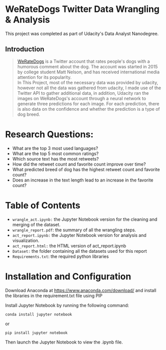 # WeRateDogs Twitter Data Wrangling & Analysis
This project was completed as part of Udacity's Data Analyst Nanodegree.
## Introduction
> [WeRateDogs](https://twitter.com/dog_rates?ref_src=twsrc%5Egoogle%7Ctwcamp%5Eserp%7Ctwgr%5Eauthor) is a Twitter account that rates people's dogs with a humorous comment about the dog. The account was started in 2015 by college student Matt Nelson, and has received international media attention for its popularity.<br> 
In This Project, most of the necessary data was provided by udacity, however not all the data was gathered from udacity, I made use of the Twitter API to gather additional data, in addition, Udacity ran the images on WeRateDogs's account through a neural network to generate three predictions for each image. For each prediction, there is also data on the confidence and whether the prediction is a type of dog breed.

# Research Questions:
- What are the top 3 most used languages?
- What are the top 5 most common ratings?
- Which source text has the most retweets?
- How did the retweet count and favorite count improve over time?
- What predicted breed of dog has the highest retweet count and favorite count?
- Does an increase in the text length lead to an increase in the favorite count?

# Table of Contents
- `wrangle_act.ipynb:` the Jupyter Notebook version for the cleaning and merging of the dataset.
- `wrangle_report.pdf`: the summary of all the wrangling steps.
- `act_report.ipynb:` the Jupyter Notebook version for analysis and visualization.
- `act_report.html:` the HTML version of act_report.ipynb
- `Dataset:` the folder containing all the datasets used for this report
- `Requirements.txt`: the required python libraries

# Installation and Configuration
Download Anaconda at https://www.anaconda.com/download/ and install the libraries in the requirement.txt file using PIP

Install Jupyter Notebook by running the following command:
```
conda install jupyter notebook
```
or
```
pip install jupyter notebook
```

Then launch the Jupyter Notebook to view the .ipynb file.
